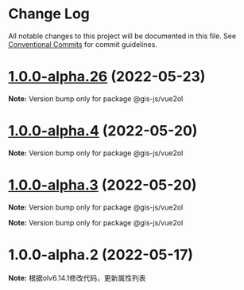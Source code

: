 # Change Log

All notable changes to this project will be documented in this file.
See [Conventional Commits](https://conventionalcommits.org) for commit guidelines.

# [1.0.0-alpha.26](https://github.com/panzhiyue/gis-js/compare/v1.0.0-alpha.2...v1.0.0-alpha.26) (2022-05-23)

**Note:** Version bump only for package @gis-js/vue2ol






# [1.0.0-alpha.4](https://github.com/panzhiyue/gis-js/compare/v1.0.0-alpha.2...v1.0.0-alpha.4) (2022-05-20)

**Note:** Version bump only for package @gis-js/vue2ol





# [1.0.0-alpha.3](https://github.com/panzhiyue/vue2ol/compare/v1.0.0-alpha.2...v1.0.0-alpha.3) (2022-05-20)

**Note:** Version bump only for package @gis-js/vue2ol







**Note:** Version bump only for package @gis-js/vue2ol





# 1.0.0-alpha.2 (2022-05-17)

**Note:** 根据olv6.14.1修改代码，更新属性列表
